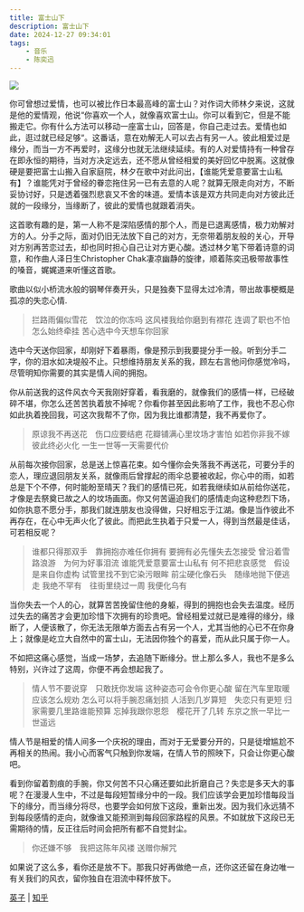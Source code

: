 ```yaml
---
title: 富士山下
description: 富士山下
date: 2024-12-27 09:34:01
tags:
    - 音乐
    - 陈奕迅
---
```

![](富士山下.png)

你可曾想过爱情，也可以被比作日本最高峰的富士山？对作词大师林夕来说，这就是他的爱情观，他说“你喜欢一个人，就像喜欢富士山。你可以看到它，但是不能搬走它。你有什么方法可以移动一座富士山，回答是，你自己走过去。爱情也如此，逛过就已经足够“。这番话，意在劝解无人可以去占有另一人。彼此相爱过是缘分，而当一方不再爱时，这缘分也就无法继续延续。有的人对爱情持有一种曾存在即永恒的期待，当对方决定远去，还不愿从曾经相爱的美好回忆中脱离。这就像硬是要把富士山搬入自家庭院，林夕在歌中对此问出，【谁能凭爱意要富士山私有】？谁能凭对于曾经的眷恋拖住另一已有去意的人呢？就算无限走向对方，不断妥协讨好，只是透着强烈悲哀又不舍的味道。爱情本该是双方共同走向对方彼此迁就的一段缘分，当缘断了，彼此的爱情也就跟着消失。

这首歌有趣的是，第一人称不是深陷感情的那个人，而是已退离感情，极力劝解对方的人。分手之际，面对仍旧无法放下自己的对方，无奈带着朋友般的关心，开导对方别再苦恋过去，却也同时担心自己让对方更心酸。透过林夕笔下带着诗意的词意，和作曲人泽日生Christopher Chak凄凉幽静的旋律，顺着陈奕迅极带故事性的嗓音，娓娓道来听懂这首歌。

歌曲以似小桥流水般的钢琴伴奏开头，只是独奏下显得太过冷清，带出故事梗概是孤凉的失恋心情.

>拦路雨偏似雪花　饮泣的你冻吗
>这风褛我给你磨到有襟花
>连调了职也不怕　怎么始终牵挂
>苦心选中今天想车你回家

选中今天送你回家，却刚好下着暴雨，像是预示到我要提分手一般。听到分手二字，你的泪水如决堤般不止。只想维持朋友关系的我，顾左右言他问你感觉冷吗，尽管明知你需要的其实是情人间的拥抱。

你从前送我的这件风衣今天我刚好穿着，看我磨的，就像我们的感情一样，已经破碎不堪，你怎么还苦苦执着放不掉呢？你看你甚至因此影响了工作，我也不忍心你如此执着挽回我，可这次我帮不了你，因为我比谁都清楚，我不再爱你了。

>原谅我不再送花　伤口应要结疤
>花瓣铺满心里坟场才害怕
>如若你非我不嫁　彼此终必火化
>一生一世等一天需要代价

从前每次接你回家，总是送上惊喜花束。如今懂你会失落我不再送花，可要分手的恋人，理应退回朋友关系，就像雨后曾撑起的雨伞总要被收起，你心中的雨，如若总是下个不停，何时能盼至晴天？我们的感情已死，如若我继续如从前给你送花，才像是去祭奠已故之人的坟场画面。你又何苦逼迫我们的感情走向这种悲烈下场，如你执意不愿分手，那我们就连朋友也没得做，只好相忘于江湖。像是当作彼此不再存在，在心中无声火化了彼此。而把此生执着于只爱一人，得到当然最是佳话，可若相反呢？

>谁都只得那双手　靠拥抱亦难任你拥有
>要拥有必先懂失去怎接受
>曾沿着雪路浪游　为何为好事泪流
>谁能凭爱意要富士山私有
>何不把悲哀感觉　假设是来自你虚构
>试管里找不到它染污眼眸
>前尘硬化像石头　随缘地抛下便逃走
>我绝不罕有　往街里绕过一周
>我便化乌有

当你失去一个人的心，就算苦苦挽留住他的身躯，得到的拥抱也会失去温度。经历过失去的痛苦才会更加珍惜下次拥有的珍贵吧。曾经相爱过就已是难得的缘分，缘断了，人便该散了，你无法无限单方面去占有另一个人，尤其当他的心已不在你身上；就像是屹立大自然中的富士山，无法因你独个的喜爱，而从此只属于你一人。

不如把这痛心感觉，当成一场梦，去追随下断缘分。世上那么多人，我也不是多么特别，兴许过了这周，你便不再会想起我了。

>情人节不要说穿　只敢抚你发端
>这种姿态可会令你更心酸
>留在汽车里取暖　应该怎么规劝
>怎么可以将手腕忍痛划损
>人活到几岁算短　失恋只有更短
>归家需要几里路谁能预算
>忘掉我跟你恩怨　樱花开了几转
>东京之旅一早比一世遥远

情人节是相爱的情人间多一个庆祝的理由，而对于无爱要分开的，只是徒增尴尬不再相关的热闹。我小心而客气只触到你发端，在情人节的照映下，只会让你更心酸吧。

看到你留着割痕的手腕，你又何苦不只心痛还要如此折磨自己？失恋是多天大的事呢？在漫漫人生中，不过是每段短暂缘分中的一段。我们应该学会更加珍惜每段当下的缘分，而当缘分将尽，也要学会如何放下这段，重新出发。因为我们永远猜不到每段感情的走向，就像谁又能预测到每段回家路程的风景。不如就放下这段已无需期待的情，反正往后时间会把所有都不自觉封尘。

>你还嫌不够　我把这陈年风褛
>送赠你解咒

如果说了这么多，看你还是放不下。那我只好再做绝一点，还你这还留在身边唯一有关我们的风衣，留你独自在泪流中释怀放下。

[英子](https://yingzimusic.com/2021/11/1125/#postcontent) | [知乎](https://www.zhihu.com/people/dan-dan-de-autumn)
